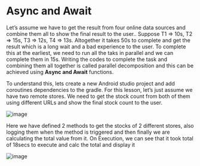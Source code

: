 # Async and Await
Let’s assume we have to get the result from four online data sources and combine them all to show the final result to the user.. 
Suppose T1 => 10s, T2 => 15s, T3 => 12s, T4 => 13s. Altogether it takes 50s to complete and get the result which is a long wait and a bad experience to the user. 
To complete this at the earliest, we need to run all the taks in parallel and we can complete them in 15s. Writing the codes to complete the task and combining them all together is called 
parallel decomposition and this can be achieved using **Async and Await** functions.

To understand this, lets create a new Android studio project and add coroutines dependencies to the gradle. For this lesson, let’s just assume we have two remote stores. We need to get the 
stock count from both of them using different URLs and show the final stock count to the user.

![image](https://github.com/user-attachments/assets/abf12e1e-b051-456f-b271-97dfbd034427)

Here we have defined 2 methods to get the stocks of 2 different stores, also logging them when the method is triggered and then finally we are calculating the total value from it. On 
Execution, we can see that it took total of 18secs to execute and calc the total and display it

![image](https://github.com/user-attachments/assets/ff090e40-bba3-4903-9370-509787ffee27)

